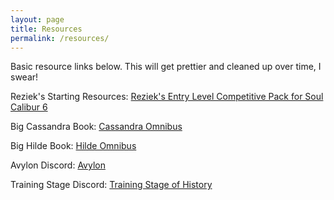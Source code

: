 ```yaml
---
layout: page
title: Resources
permalink: /resources/
---
```


Basic resource links below.
This will get prettier and cleaned up over time, I swear!

Reziek's Starting Resources: [Reziek's Entry Level Competitive Pack for Soul Calibur 6][reziek-guide]

Big Cassandra Book:
[Cassandra Omnibus][cassandra-omnibus]

Big Hilde Book:
[Hilde Omnibus][hilde-omnibus]

Avylon Discord:
[Avylon](https://discord.gg/praYzy6)

Training Stage Discord:
[Training Stage of History](https://t.co/jy9kSyDSbC?amp=1)


[cassandra-omnibus]: https://docs.google.com/spreadsheets/d/1_vYcwffPuIZe08dHgBWg1G-5aBDnK2NZte-1_oUA8sE
[hilde-omnibus]: https://docs.google.com/spreadsheets/d/1d7tCtmZsPQ7mr9wlzaUmVoGXd7KYj0NdwRD7YpgcOFM
[reziek-guide]: https://docs.google.com/document/d/17DNz3fXalK9htgaNR3VIsV1Qo3ogipjYhMpZsj4iBns?fbclid=IwAR1hMKy-pgHk7VvI3MoLKqElAnRYh9lUSIu8Ap0z2l5IAjO8kHGsdSjVyeU